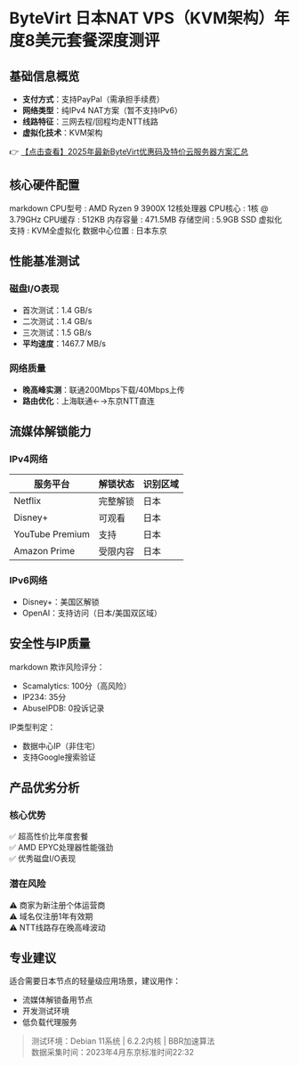 # ByteVirt 日本NAT VPS（KVM架构）年度8美元套餐深度测评

## 基础信息概览
- **支付方式**：支持PayPal（需承担手续费）
- **网络类型**：纯IPv4 NAT方案（暂不支持IPv6）
- **线路特征**：三网去程/回程均走NTT线路
- **虚拟化技术**：KVM架构

👉 [【点击查看】2025年最新ByteVirt优惠码及特价云服务器方案汇总](https://bit.ly/bytevirt)

## 核心硬件配置
markdown
CPU型号       : AMD Ryzen 9 3900X 12核处理器
CPU核心       : 1核 @ 3.79GHz
CPU缓存       : 512KB
内存容量      : 471.5MB
存储空间      : 5.9GB SSD
虚拟化支持    : KVM全虚拟化
数据中心位置  : 日本东京

## 性能基准测试
### 磁盘I/O表现
- 首次测试：1.4 GB/s
- 二次测试：1.4 GB/s
- 三次测试：1.5 GB/s
- **平均速度**：1467.7 MB/s

### 网络质量
- **晚高峰实测**：联通200Mbps下载/40Mbps上传
- **路由优化**：上海联通←→东京NTT直连

## 流媒体解锁能力
### IPv4网络
| 服务平台       | 解锁状态       | 识别区域 |
|----------------|----------------|----------|
| Netflix        | 完整解锁       | 日本     |
| Disney+        | 可观看         | 日本     |
| YouTube Premium| 支持           | 日本     |
| Amazon Prime   | 受限内容       | 日本     |

### IPv6网络
- Disney+：美国区解锁
- OpenAI：支持访问（日本/美国双区域）

## 安全性与IP质量
markdown
欺诈风险评分：
- Scamalytics: 100分（高风险）
- IP234: 35分
- AbuseIPDB: 0投诉记录

IP类型判定：
- 数据中心IP（非住宅）
- 支持Google搜索验证

## 产品优劣分析
### 核心优势
✅ 超高性价比年度套餐  
✅ AMD EPYC处理器性能强劲  
✅ 优秀磁盘I/O表现  

### 潜在风险
⚠️ 商家为新注册个体运营商  
⚠️ 域名仅注册1年有效期  
⚠️ NTT线路存在晚高峰波动  

## 专业建议
适合需要日本节点的轻量级应用场景，建议用作：
- 流媒体解锁备用节点
- 开发测试环境
- 低负载代理服务

> 测试环境：Debian 11系统 | 6.2.2内核 | BBR加速算法  
> 数据采集时间：2023年4月东京标准时间22:32